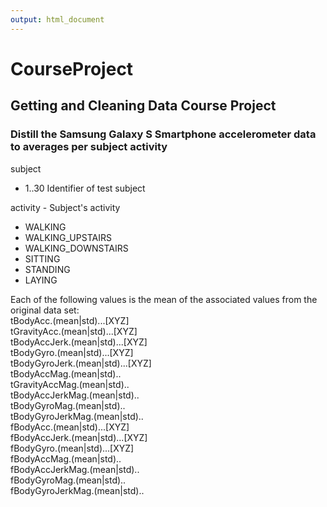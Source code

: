 ```yaml
---
output: html_document
---
```

# CourseProject
## Getting and Cleaning Data Course Project
### Distill the Samsung Galaxy S Smartphone accelerometer data to averages per subject activity

subject 
* 1..30 Identifier of test subject  

activity  - Subject's activity
* WALKING
* WALKING_UPSTAIRS
* WALKING_DOWNSTAIRS
* SITTING
* STANDING
* LAYING

Each of the following values is the mean of the associated values from the original data set:  
tBodyAcc.(mean|std)...[XYZ]  
tGravityAcc.(mean|std)...[XYZ]  
tBodyAccJerk.(mean|std)...[XYZ]  
tBodyGyro.(mean|std)...[XYZ]  
tBodyGyroJerk.(mean|std)...[XYZ]  
tBodyAccMag.(mean|std)..  
tGravityAccMag.(mean|std)..  
tBodyAccJerkMag.(mean|std)..  
tBodyGyroMag.(mean|std)..  
tBodyGyroJerkMag.(mean|std)..  
fBodyAcc.(mean|std)...[XYZ]  
fBodyAccJerk.(mean|std)...[XYZ]  
fBodyGyro.(mean|std)...[XYZ]  
fBodyAccMag.(mean|std)..  
fBodyAccJerkMag.(mean|std)..  
fBodyGyroMag.(mean|std)..  
fBodyGyroJerkMag.(mean|std)..  
